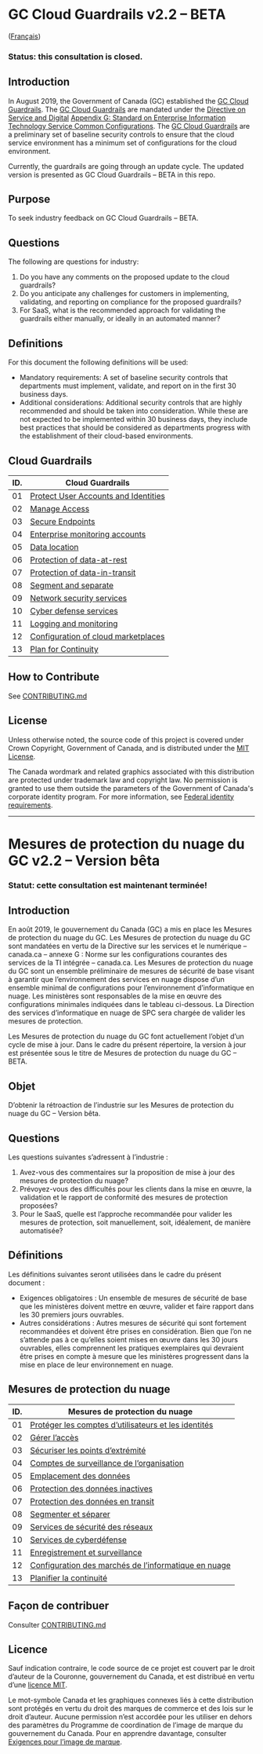 # GC Cloud Guardrails v2.2 – BETA

([Français](#mesures-de-protection-du-nuage-du-gc-v21--version-bêta))

### **Status: this consultation is closed.**

## Introduction

In August 2019, the Government of Canada (GC) established the [GC Cloud Guardrails](https://github.com/canada-ca/cloud-guardrails). The [GC Cloud Guardrails](https://github.com/canada-ca/cloud-guardrails) are mandated under the [Directive on Service and Digital](https://www.tbs-sct.canada.ca/pol/doc-eng.aspx?id=32601) [Appendix G: Standard on Enterprise Information Technology Service Common Configurations](https://www.tbs-sct.canada.ca/pol/doc-eng.aspx?id=32713). The [GC Cloud Guardrails](https://github.com/canada-ca/cloud-guardrails) are a preliminary set of baseline security controls to ensure that the cloud service environment has a minimum set of configurations for the cloud environment.

Currently, the guardrails are going through an update cycle. The updated version is presented as GC Cloud Guardrails – BETA in this repo.

## Purpose

To seek industry feedback on GC Cloud Guardrails – BETA.

## Questions

The following are questions for industry:

1. Do you have any comments on the proposed update to the cloud guardrails?
2. Do you anticipate any challenges for customers in implementing, validating, and reporting on compliance for the proposed guardrails?
3. For SaaS, what is the recommended approach for validating the guardrails either manually, or ideally in an automated manner?

## Definitions

For this document the following definitions will be used:

- Mandatory requirements: A set of baseline security controls that departments must implement, validate, and report on in the first 30 business days.
- Additional considerations: Additional security controls that are highly recommended and should be taken into consideration. While these are not expected to be implemented within 30 business days, they include best practices that should be considered as departments progress with the establishment of their cloud-based environments.

## Cloud Guardrails

| ID. | Cloud Guardrails                                                                      |
| --- | ------------------------------------------------------------------------------------- |
| 01  | [Protect User Accounts and Identities](EN/01_Protect-user-accounts-and-identities.md) |
| 02  | [Manage Access](EN/02_Manage-Access.md)                                               |
| 03  | [Secure Endpoints](EN/03_Secure-Endpoints.md)                                         |
| 04  | [Enterprise monitoring accounts](EN/04_Enterprise-Monitoring-Accounts.md)             |
| 05  | [Data location](EN/05_Data-Location.md)                                               |
| 06  | [Protection of data-at-rest](EN/06_Protect-Data-at-Rest.md)                           |
| 07  | [Protection of data-in-transit](EN/07_Protect-Data-in-Transit.md)                     |
| 08  | [Segment and separate](EN/08_Segmentation.md)                                         |
| 09  | [Network security services](EN/09_Network-Security-Services.md)                       |
| 10  | [Cyber defense services](EN/10_Cyber-Defense-Services.md)                             |
| 11  | [Logging and monitoring](EN/11_Logging-and-Monitoring.md)                             |
| 12  | [Configuration of cloud marketplaces](EN/12_Cloud-Marketplace-Config.md)              |
| 13  | [Plan for Continuity](EN/13_Plan-for-Continuity.md)                                   |

## How to Contribute

See [CONTRIBUTING.md](CONTRIBUTING.md)

## License

Unless otherwise noted, the source code of this project is covered under Crown Copyright, Government of Canada, and is distributed under the [MIT License](LICENSE).

The Canada wordmark and related graphics associated with this distribution are protected under trademark law and copyright law. No permission is granted to use them outside the parameters of the Government of Canada's corporate identity program. For more information, see [Federal identity requirements](https://www.canada.ca/en/treasury-board-secretariat/topics/government-communications/federal-identity-requirements.html).

---

<!-- markdownlint-disable MD024 MD025 -->

# Mesures de protection du nuage du GC v2.2 – Version bêta

### **Statut: cette consultation est maintenant terminée!**

## Introduction

En août 2019, le gouvernement du Canada (GC) a mis en place les Mesures de protection du nuage du GC. Les Mesures de protection du nuage du GC sont mandatées en vertu de la Directive sur les services et le numérique – canada.ca – annexe G : Norme sur les configurations courantes des services de la TI intégrée – canada.ca. Les Mesures de protection du nuage du GC sont un ensemble préliminaire de mesures de sécurité de base visant à garantir que l’environnement des services en nuage dispose d’un ensemble minimal de configurations pour l’environnement d’informatique en nuage. Les ministères sont responsables de la mise en œuvre des configurations minimales indiquées dans le tableau ci-dessous. La Direction des services d’informatique en nuage de SPC sera chargée de valider les mesures de protection.

Les Mesures de protection du nuage du GC font actuellement l’objet d’un cycle de mise à jour. Dans le cadre du présent répertoire, la version à jour est présentée sous le titre de Mesures de protection du nuage du GC – BETA.

## Objet

D’obtenir la rétroaction de l’industrie sur les Mesures de protection du nuage du GC – Version bêta.

## Questions

Les questions suivantes s’adressent à l’industrie :

1. Avez-vous des commentaires sur la proposition de mise à jour des mesures de protection du nuage?
2. Prévoyez-vous des difficultés pour les clients dans la mise en œuvre, la validation et le rapport de conformité des mesures de protection proposées?
3. Pour le SaaS, quelle est l’approche recommandée pour valider les mesures de protection, soit manuellement, soit, idéalement, de manière automatisée?

## Définitions

Les définitions suivantes seront utilisées dans le cadre du présent document :

- Exigences obligatoires : Un ensemble de mesures de sécurité de base que les ministères doivent mettre en œuvre, valider et faire rapport dans les 30 premiers jours ouvrables.
- Autres considérations : Autres mesures de sécurité qui sont fortement recommandées et doivent être prises en considération. Bien que l’on ne s’attende pas à ce qu’elles soient mises en œuvre dans les 30 jours ouvrables, elles comprennent les pratiques exemplaires qui devraient être prises en compte à mesure que les ministères progressent dans la mise en place de leur environnement en nuage.

## Mesures de protection du nuage

| ID. | Mesures de protection du nuage                                                                                        |
| --- | --------------------------------------------------------------------------------------------------------------------- |
| 01  | [Protéger les comptes d’utilisateurs et les identités](FR/01_Protéger-les-comptes-d’utilisateurs-et-les-identités.md) |
| 02  | [Gérer l’accès](FR/02_Gérer-l’accès.md)                                                                               |
| 03  | [Sécuriser les points d’extrémité](FR/03_Sécuriser-les-points-d’extrémité.md)                                         |
| 04  | [Comptes de surveillance de l’organisation](FR/04_Comptes-de-surveillance-de-l’organisation.md)                       |
| 05  | [Emplacement des données](FR/05_Emplacement-des-données.md)                                                           |
| 06  | [Protection des données inactives](FR/06_Protection-des-données-inactives.md)                                         |
| 07  | [Protection des données en transit](FR/07_Protection-des-données-en-transit.md)                                       |
| 08  | [Segmenter et séparer](FR/08_Segmenter-et-séparer.md)                                                                 |
| 09  | [Services de sécurité des réseaux](FR/09_Services-de-sécurité-des-réseaux.md)                                         |
| 10  | [Services de cyberdéfense](FR/10_Services-de-cyberdéfense.md)                                                         |
| 11  | [Enregistrement et surveillance](FR/11_Enregistrement-et-surveillance.md)                                             |
| 12  | [Configuration des marchés de l’informatique en nuage](FR/12_Configuration-des-marchés-de-l’informatique-en-nuage.md) |
| 13  | [Planifier la continuité](FR/13_Planifier-la-continuité.md)                                                           |

## Façon de contribuer

Consulter [CONTRIBUTING.md](CONTRIBUTING.md)

## Licence

Sauf indication contraire, le code source de ce projet est couvert par le droit d’auteur de la Couronne, gouvernement du Canada, et est distribué en vertu d’une [licence MIT](LICENSE).

Le mot-symbole Canada et les graphiques connexes liés à cette distribution sont protégés en vertu du droit des marques de commerce et des lois sur le droit d’auteur. Aucune permission n’est accordée pour les utiliser en dehors des paramètres du Programme de coordination de l’image de marque du gouvernement du Canada. Pour en apprendre davantage, consulter [Exigences pour l’image de marque](https://www.canada.ca/fr/secretariat-conseil-tresor/sujets/communications-gouvernementales/exigences-image-marque.html).
